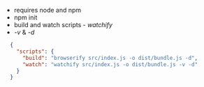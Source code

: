 + requires node and npm
+ npm init
+ build and watch scripts - *watchify*
+ *-v* & *-d*
```json
  {
    "scripts": {
      "build": "browserify src/index.js -o dist/bundle.js -d",
      "watch": "watchify src/index.js -o dist/bundle.js -v -d"
    }
  }
```
